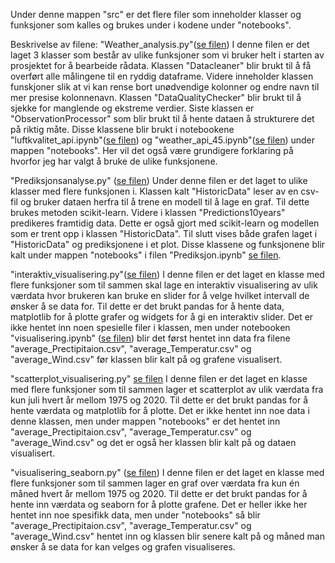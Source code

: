 Under denne mappen "src" er det flere filer som inneholder klasser og funksjoner som kalles og brukes under i kodene under "notebooks".


Beskrivelse av filene:
"Weather_analysis.py"([se filen](/src/Weather_analysis.py))
I denne filen er det laget 3 klasser som består av ulike funksjoner som vi bruker helt i starten av prosjektet for å bearbeide rådata. Klassen "Datacleaner" blir brukt til å få overført alle målingene til en ryddig dataframe. Videre inneholder klassen funskjoner slik at vi kan rense bort unødvendige kolonner og endre navn til mer presise kolonnenavn. Klassen "DataQualityChecker" blir brukt til å sjekke for manglende og ekstreme verdier. Siste klassen er "ObservationProcessor" som blir brukt til å hente dataen å strukturere det på riktig måte. Disse klassene blir brukt i notebookene "luftkvalitet_api.ipynb"([se filen](../notebooks/luftkvalitet_api.ipynb)) og "weather_api_45.ipynb"([se filen](../notebooks/weather_api_45.ipynb)) under mappen "notebooks". Her vil det også være grundigere forklaring på hvorfor jeg har valgt å bruke de ulike funksjonene. 


"Prediksjonsanalyse.py" ([se filen](/src/Prediksjonsanalyse.py))
Under denne filen er det laget to ulike klasser med flere funksjonen i. 
Klassen kalt "HistoricData" leser av en csv-fil og bruker dataen herfra til å trene en modell til å lage en graf. Til dette brukes metoden scikit-learn. Videre i klassen "Predictions10years" predikeres framtidig data. Dette er også gjort med scikit-learn og modellen som er trent opp i klassen "HistoricData". Til slutt vises både grafen laget i "HistoricData" og prediksjonene i et plot. Disse klassene og funksjonene blir kalt under mappen "notebooks" i filen "Prediksjon.ipynb" [se filen](../notebooks/Prediksjon.ipynb).

"interaktiv_visualisering.py"([se filen](/src/interaktiv_visualisering.py))
I denne filen er det laget en klasse med flere funksjoner som til sammen skal lage en interaktiv visualisering av ulik værdata hvor brukeren kan bruke en slider for å velge hvilket intervall de ønsker å se data for. Til dette er det brukt pandas for å hente data, matplotlib for å plotte grafer og widgets for å gi en interaktiv slider. Det er ikke hentet inn noen spesielle filer i klassen, men under notebooken "visualisering.ipynb" ([se filen](../notebooks/visualisering.ipynb)) blir det først hentet inn data fra filene "average_Prectipitaion.csv", "average_Temperatur.csv" og "average_Wind.csv" før klassen blir kalt på og grafene visualisert. 

"scatterplot_visualisering.py" [se filen](/src/scatterplot_visualisering.py)
I denne filen er det laget en klasse med flere funksjoner som til sammen lager et scatterplot av ulik værdata fra kun juli hvert år mellom 1975 og 2020. Til dette er det brukt pandas for å hente værdata og matplotlib for å plotte. Det er ikke hentet inn noe data i denne klassen, men under mappen "notebooks" er det hentet inn "average_Prectipitaion.csv", "average_Temperatur.csv" og "average_Wind.csv" og det er også her klassen blir kalt på og dataen visualisert. 

"visualisering_seaborn.py" ([se filen](/src/visualisering_seaborn.py))
I denne filen er det laget en klasse med flere funksjoner som til sammen lager en graf over værdata fra kun én måned hvert år mellom 1975 og 2020. Til dette er det brukt pandas for å hente inn værdata og seaborn for å plotte grafene. Det er heller ikke her hentet inn noe spesifikk data, men under "notebooks" så blir "average_Prectipitaion.csv", "average_Temperatur.csv" og "average_Wind.csv" hentet inn og klassen blir senere kalt på og måned man ønsker å se data for kan velges og grafen visualiseres. 